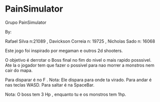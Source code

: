 # PainSimulator

Grupo PainSimulator

By:

Rafael Silva n:21089 ,
Davickson Correia n: 19725 ,
Nicholas Sado n: 16068


Este jogo foi inspirado por megaman e outros 2d shooters.

O objetivo é derrotar o Boss final no fim do nivel o mais rapido posssivel.
Ate la o jogador tem que fazer o possivel para nao morrer a monstros nem cair do mapa.

Para disparar é no F . Nota: Ele dispara para onde ta virado.
Para andar é nas teclas WASD.
Para saltar é na SpaceBar.

Nota: O boss tem 3 Hp , enquanto tu e os monstros tem 1hp.
